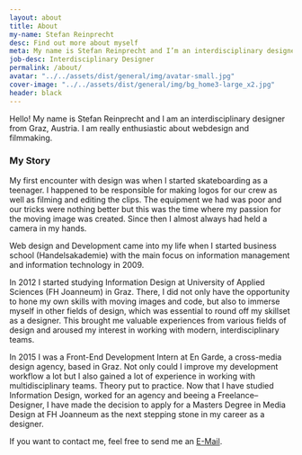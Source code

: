 ```yaml
---
layout: about
title: About
my-name: Stefan Reinprecht
desc: Find out more about myself
meta: My name is Stefan Reinprecht and I’m an interdisciplinary designer from Graz, Austria. I'm really enthusiastic about webdesign and development.
job-desc: Interdisciplinary Designer
permalink: /about/
avatar: "../../assets/dist/general/img/avatar-small.jpg"
cover-image: "../../assets/dist/general/img/bg_home3-large_x2.jpg"
header: black
---
```


Hello! My name is Stefan Reinprecht and I am an interdisciplinary designer from Graz, Austria. I am really enthusiastic about webdesign and filmmaking.

### My Story

My first encounter with design was when I started skateboarding as a teenager. I happened to be responsible for making logos for our crew as well as filming and editing the clips. The equipment we had was poor and our tricks were nothing better but this was the time where my passion for the moving image was created. Since then I almost always had held a camera in my hands.

Web design and Development came into my life when I started business school (Handelsakademie) with the main focus on information management and information technology in 2009.

In 2012 I started studying Information Design at University of Applied Sciences (FH Joanneum) in Graz. There, I did not only have the opportunity to hone my own skills with moving images and code, but also to immerse myself in other fields of design, which was essential to round off my skillset as a designer. This brought me valuable experiences from various fields of design and aroused my interest in working with modern, interdisciplinary teams.

In 2015 I was a Front-End Development Intern at En Garde, a cross-media design agency, based in Graz. Not only could I improve my development workflow a lot but I also gained a lot of experience in working with multidisciplinary teams. Theory put to practice. Now that I have studied Information Design, worked for an agency and beeing a Freelance–Designer, I have made the decision to apply for a Masters Degree in Media Design at FH Joanneum as the next stepping stone in my career as a designer.

If you want to contact me, feel free to send me an [E-Mail](mailto:hello@stefanreinprecht.at).